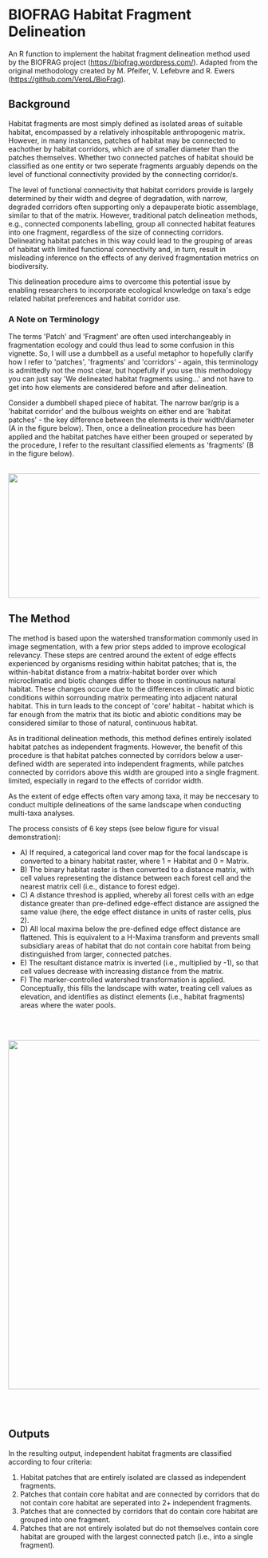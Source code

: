 # BIOFRAG Habitat Fragment Delineation
An R function to implement the habitat fragment delineation method used by the BIOFRAG project (https://biofrag.wordpress.com/). Adapted from the original methodology created by M. Pfeifer, V. Lefebvre and R. Ewers (https://github.com/VeroL/BioFrag). 

## Background ##

Habitat fragments are most simply defined as isolated areas of suitable habitat, encompassed by a relatively inhospitable anthropogenic matrix. However, in many instances, patches of habitat may be connected to eachother by habitat corridors, which are of smaller diameter than the patches themselves. Whether two connected patches of habitat should be classified as one entity or two seperate fragments arguably depends on the level of functional connectivity provided by the connecting corridor/s. 

The level of functional connectivity that habitat corridors provide is largely determined by their width and degree of degradation, with narrow, degraded corridors often supporting only a depauperate biotic assemblage, similar to that of the matrix. However, traditional patch delineation methods, e.g., connected components labelling, group all connected habitat features into one fragment, regardless of the size of connecting corridors. Delineating habitat patches in this way could lead to the grouping of areas of habitat with limited functional connectivity and, in turn, result in misleading inference on the effects of any derived fragmentation metrics on biodiversity. 

This delineation procedure aims to overcome this potential issue by enabling researchers to incorporate ecological knowledge on taxa's edge related habitat preferences and habitat corridor use. 

### A Note on Terminology ###

The terms 'Patch' and 'Fragment' are often used interchangeably in fragmentation ecology and could thus lead to some confusion in this vignette. So, I will use a dumbbell as a useful metaphor to hopefully clarify how I refer to 'patches', 'fragments' and 'corridors' - again, this terminology is admittedly not the most clear, but hopefully if you use this methodology you can just say 'We delineated habitat fragments using...' and not have to get into how elements are considered before and after delineation. 

Consider a dumbbell shaped piece of habitat. The narrow bar/grip is a 'habitat corridor' and the bulbous weights on either end are 'habitat patches' - the key difference between the elements is their width/diameter (A in the figure below). Then, once a delineation procedure has been applied and the habitat patches have either been grouped or seperated by the procedure, I refer to the resultant classified elements as 'fragments' (B in the figure below).  
<br/>
<p align="center">
<img src="https://user-images.githubusercontent.com/92942535/221236002-71d07f41-bca7-4bd2-8e24-6812b9f0486c.png" width="700" height="250">
<br/>

## The Method ##

The method is based upon the watershed transformation commonly used in image segmentation, with a few prior steps added to improve ecological relevancy. These steps are centred around the extent of edge effects experienced by organisms residing within habitat patches; that is, the within-habitat distance from a matrix-habitat border over which microclimatic and biotic changes differ to those in continuous natural habitat. These changes occure due to the differences in climatic and biotic conditions within sorrounding matrix permeating into adjacent natural habitat. This in turn leads to the concept of 'core' habitat - habitat which is far enough from the matrix that its biotic and abiotic conditions may be considered similar to those of natural, continuous habitat.

As in traditional delineation methods, this method defines entirely isolated habitat patches as independent fragments. However, the benefit of this procedure is that  habitat patches connected by corridors below a user-defined width are seperated into independent fragments, while patches connected by corridors above this width are grouped into a single fragment.  limited, especially in regard to the effects of corridor width. 

As the extent of edge effects often vary among taxa, it may be neccesary to conduct multiple delineations of the same landscape when conducting multi-taxa analyses.

The process consists of 6 key steps (see below figure for visual demonstration):
  - A) If required, a categorical land cover map for the focal landscape is converted to a binary habitat raster, where 1 = Habitat and 0 = Matrix.
  - B) The binary habitat raster is then converted to a distance matrix, with cell values representing the distance between each forest cell and the nearest matrix cell (i.e., distance to forest edge).
  - C) A distance threshod is applied, whereby all forest cells with an edge distance greater than pre-defined edge-effect distance are assigned the same value (here, the edge effect distance in units of raster cells, plus 2).
  - D) All local maxima below the pre-defined edge effect distance are flattened. This is equivalent to a H-Maxima transform and prevents small subsidiary areas of habitat that do not contain core habitat from being distinguished from larger, connected patches.
  - E) The resultant distance matrix is inverted (i.e., multiplied by -1), so that cell values decrease with increasing distance from the matrix.
  - F) The marker-controlled watershed transformation is applied. Conceptually, this fills the landscape with water, treating cell values as elevation, and identifies as distinct elements (i.e., habitat fragments) areas where the water pools. 
<br/>
<br/>
<p align="center">
<img src="https://user-images.githubusercontent.com/92942535/221204121-6f1c0896-a48a-437f-a505-bc33534ca3bd.png" width="550" height="700">
</p>
<br/>
<br/>

## Outputs ##
 
In the resulting output, independent habitat fragments are classified according to four criteria:

  1) Habitat patches that are entirely isolated are classed as independent fragments.
  2) Patches that contain core habitat and are connected by corridors that do not contain core habitat are seperated into 2+ independent fragments.
  3) Patches that are connected by corridors that do contain core habitat are grouped into one fragment.
  4) Patches that are not entirely isolated but do not themselves contain core habitat are grouped with the largest connected patch (i.e., into a single fragment). 
